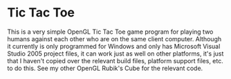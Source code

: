 Tic Tac Toe
===========

This is a very simple OpenGL Tic Tac Toe game program for playing two
humans against each other who are on the same client computer.
Although it currently is only programmed for Windows and only has
Microsoft Visual Studio 2005 project files, it can work just as well
on other platforms, it's just that I haven't copied over the relevant
build files, platform support files, etc. to do this.  See my other
OpenGL Rubik's Cube for the relevant code.
